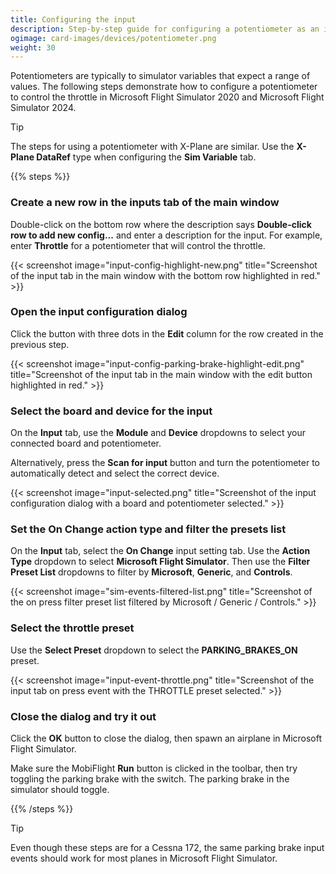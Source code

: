 ```yaml
---
title: Configuring the input
description: Step-by-step guide for configuring a potentiometer as an input in MobiFlight.
ogimage: card-images/devices/potentiometer.png
weight: 30
---
```


Potentiometers are typically to simulator variables that expect a range of values. The following steps demonstrate how to configure a potentiometer to control the throttle in Microsoft Flight Simulator 2020 and Microsoft Flight Simulator 2024.

> [!TIP]
> The steps for using a potentiometer with X-Plane are similar. Use the **X-Plane DataRef** type when configuring the **Sim Variable** tab.

{{% steps %}}

### Create a new row in the inputs tab of the main window

Double-click on the bottom row where the description says **Double-click row to add new config...** and enter a description for the input. For example, enter **Throttle** for a potentiometer that will control the throttle.

{{< screenshot image="input-config-highlight-new.png" title="Screenshot of the input tab in the main window with the bottom row highlighted in red." >}}

### Open the input configuration dialog

Click the button with three dots in the **Edit** column for the row created in the previous step.

{{< screenshot image="input-config-parking-brake-highlight-edit.png" title="Screenshot of the input tab in the main window with the edit button highlighted in red." >}}

### Select the board and device for the input

On the **Input** tab, use the **Module** and **Device** dropdowns to select your connected board and potentiometer.

Alternatively, press the **Scan for input** button and turn the potentiometer to automatically detect and select the correct device.

{{< screenshot image="input-selected.png" title="Screenshot of the input configuration dialog with a board and potentiometer selected." >}}

### Set the On Change action type and filter the presets list

On the **Input** tab, select the **On Change** input setting tab. Use the **Action Type** dropdown to select **Microsoft Flight Simulator**. Then use the **Filter Preset List** dropdowns to filter by **Microsoft**, **Generic**, and **Controls**.

{{< screenshot image="sim-events-filtered-list.png" title="Screenshot of the on press filter preset list filtered by Microsoft / Generic / Controls." >}}

### Select the throttle preset

Use the **Select Preset** dropdown to select the **PARKING_BRAKES_ON** preset.

{{< screenshot image="input-event-throttle.png" title="Screenshot of the input tab on press event with the THROTTLE preset selected." >}}

### Close the dialog and try it out

Click the **OK** button to close the dialog, then spawn an airplane in Microsoft Flight Simulator.

Make sure the MobiFlight **Run** button is clicked in the toolbar, then try toggling the parking brake with the switch. The parking brake in the simulator should toggle.

{{% /steps %}}

> [!TIP]
> Even though these steps are for a Cessna 172, the same parking brake input events should work for most planes in Microsoft Flight Simulator.
